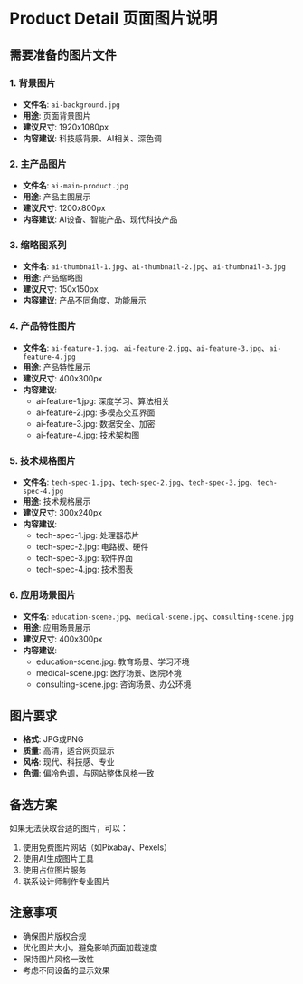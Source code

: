 # Product Detail 页面图片说明

## 需要准备的图片文件

### 1. 背景图片
- **文件名**: `ai-background.jpg`
- **用途**: 页面背景图片
- **建议尺寸**: 1920x1080px
- **内容建议**: 科技感背景、AI相关、深色调

### 2. 主产品图片
- **文件名**: `ai-main-product.jpg`
- **用途**: 产品主图展示
- **建议尺寸**: 1200x800px
- **内容建议**: AI设备、智能产品、现代科技产品

### 3. 缩略图系列
- **文件名**: `ai-thumbnail-1.jpg`、`ai-thumbnail-2.jpg`、`ai-thumbnail-3.jpg`
- **用途**: 产品缩略图
- **建议尺寸**: 150x150px
- **内容建议**: 产品不同角度、功能展示

### 4. 产品特性图片
- **文件名**: `ai-feature-1.jpg`、`ai-feature-2.jpg`、`ai-feature-3.jpg`、`ai-feature-4.jpg`
- **用途**: 产品特性展示
- **建议尺寸**: 400x300px
- **内容建议**: 
  - ai-feature-1.jpg: 深度学习、算法相关
  - ai-feature-2.jpg: 多模态交互界面
  - ai-feature-3.jpg: 数据安全、加密
  - ai-feature-4.jpg: 技术架构图

### 5. 技术规格图片
- **文件名**: `tech-spec-1.jpg`、`tech-spec-2.jpg`、`tech-spec-3.jpg`、`tech-spec-4.jpg`
- **用途**: 技术规格展示
- **建议尺寸**: 300x240px
- **内容建议**: 
  - tech-spec-1.jpg: 处理器芯片
  - tech-spec-2.jpg: 电路板、硬件
  - tech-spec-3.jpg: 软件界面
  - tech-spec-4.jpg: 技术图表

### 6. 应用场景图片
- **文件名**: `education-scene.jpg`、`medical-scene.jpg`、`consulting-scene.jpg`
- **用途**: 应用场景展示
- **建议尺寸**: 400x300px
- **内容建议**: 
  - education-scene.jpg: 教育场景、学习环境
  - medical-scene.jpg: 医疗场景、医院环境
  - consulting-scene.jpg: 咨询场景、办公环境

## 图片要求
- **格式**: JPG或PNG
- **质量**: 高清，适合网页显示
- **风格**: 现代、科技感、专业
- **色调**: 偏冷色调，与网站整体风格一致

## 备选方案
如果无法获取合适的图片，可以：
1. 使用免费图片网站（如Pixabay、Pexels）
2. 使用AI生成图片工具
3. 使用占位图片服务
4. 联系设计师制作专业图片

## 注意事项
- 确保图片版权合规
- 优化图片大小，避免影响页面加载速度
- 保持图片风格一致性
- 考虑不同设备的显示效果 